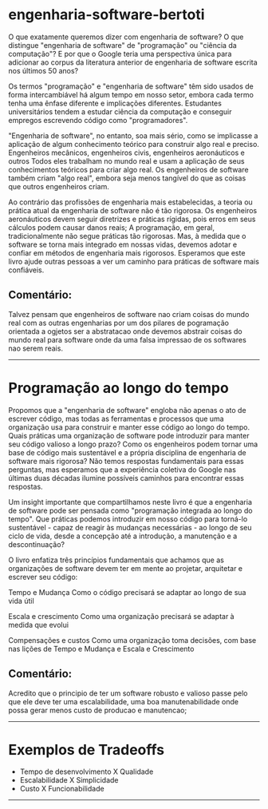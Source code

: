 # engenharia-software-bertoti
O que exatamente queremos dizer com engenharia de software? O que distingue "engenharia de software" de "programação" ou "ciência da computação"? E por que o Google teria uma perspectiva única para adicionar ao corpus da literatura anterior de engenharia de software escrita nos últimos 50 anos?
 
Os termos "programação" e "engenharia de software" têm sido usados de forma intercambiável há algum tempo em nosso setor, embora cada termo tenha uma ênfase diferente e implicações diferentes. Estudantes universitários tendem a estudar ciência da computação e conseguir empregos escrevendo código como "programadores".
 
"Engenharia de software", no entanto, soa mais sério, como se implicasse a aplicação de algum conhecimento teórico para construir algo real e preciso. Engenheiros mecânicos, engenheiros civis, engenheiros aeronáuticos e outros Todos eles trabalham no mundo real e usam a aplicação de seus conhecimentos teóricos para criar algo real. Os engenheiros de software também criam "algo real", embora seja menos tangível do que as coisas que outros engenheiros criam.
 
Ao contrário das profissões de engenharia mais estabelecidas, a teoria ou prática atual da engenharia de software não é tão rigorosa. Os engenheiros aeronáuticos devem seguir diretrizes e práticas rígidas, pois erros em seus cálculos podem causar danos reais; A programação, em geral, tradicionalmente não segue práticas tão rigorosas. Mas, à medida que o software se torna mais integrado em nossas vidas, devemos adotar e confiar em métodos de engenharia mais rigorosos. Esperamos que este livro ajude outras pessoas a ver um caminho para práticas de software mais confiáveis.

## Comentário:

Talvez pensam que engenheiros de software nao criam coisas do mundo real com as outras engenharias por um dos pilares de pogramação orientada a ogjetos ser a abstratacao onde devemos abstrair coisas do mundo real para software onde da uma falsa impressao de os softwares nao serem reais.

__________________________________________________________________________________________________________________________________________________________________________________________________________________
# Programação ao longo do tempo

Propomos que a "engenharia de software" engloba não apenas o ato de escrever código, mas todas as ferramentas e processos que uma organização usa para construir e manter esse código ao longo do tempo. Quais práticas uma organização de software pode introduzir para manter seu código valioso a longo prazo? Como os engenheiros podem tornar uma base de código mais sustentável e a própria disciplina de engenharia de software mais rigorosa? Não temos respostas fundamentais para essas perguntas, mas esperamos que a experiência coletiva do Google nas últimas duas décadas ilumine possíveis caminhos para encontrar essas respostas.
 
Um insight importante que compartilhamos neste livro é que a engenharia de software pode ser pensada como "programação integrada ao longo do tempo". Que práticas podemos introduzir em nosso código para torná-lo sustentável - capaz de reagir às mudanças necessárias - ao longo de seu ciclo de vida, desde a concepção até a introdução, a manutenção e a descontinuação?
 
O livro enfatiza três princípios fundamentais que achamos que as organizações de software devem ter em mente ao projetar, arquitetar e escrever seu código:
 
Tempo e Mudança
Como o código precisará se adaptar ao longo de sua vida útil
 
Escala e crescimento
Como uma organização precisará se adaptar à medida que evolui
 
Compensações e custos
Como uma organização toma decisões, com base nas lições de Tempo e Mudança e Escala e Crescimento

## Comentário:

Acredito que o principio de ter um software robusto e valioso passe pelo que ele deve ter uma escalabilidade, uma boa manutenabilidade onde possa gerar menos custo de producao e manutencao;
______________________________________________________________________________________________________________________________________________________________________________________________________________________
# Exemplos de Tradeoffs
- Tempo de desenvolvimento X Qualidade
- Escalabilidade X Simplicidade
- Custo X Funcionabilidade

____________________________________________________________________________________________________________________________________________________________
